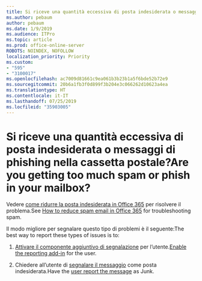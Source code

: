 ```yaml
---
title: Si riceve una quantità eccessiva di posta indesiderata o messaggi di phishing nella cassetta postale?
ms.author: pebaum
author: pebaum
ms.date: 1/9/2019
ms.audience: ITPro
ms.topic: article
ms.prod: office-online-server
ROBOTS: NOINDEX, NOFOLLOW
localization_priority: Priority
ms.custom:
- "595"
- "3100017"
ms.openlocfilehash: ac7009d81661c9ea061b3b23b1a5f6bde52b72e9
ms.sourcegitcommit: 20b6a1fb3f0d899f3b204e3c066262d10623a4ea
ms.translationtype: HT
ms.contentlocale: it-IT
ms.lasthandoff: 07/25/2019
ms.locfileid: "35903005"
---
```

# <a name="are-you-getting-too-much-spam-or-phish-in-your-mailbox"></a><span data-ttu-id="96b20-102">Si riceve una quantità eccessiva di posta indesiderata o messaggi di phishing nella cassetta postale?</span><span class="sxs-lookup"><span data-stu-id="96b20-102">Are you getting too much spam or phish in your mailbox?</span></span>

<span data-ttu-id="96b20-103">Vedere [come ridurre la posta indesiderata in Office 365](https://docs.microsoft.com/office365/securitycompliance/reduce-spam-email) per risolvere il problema.</span><span class="sxs-lookup"><span data-stu-id="96b20-103">See [How to reduce spam email in Office 365](https://docs.microsoft.com/office365/securitycompliance/reduce-spam-email) for troubleshooting spam.</span></span>
  
<span data-ttu-id="96b20-104">Il modo migliore per segnalare questo tipo di problemi è il seguente:</span><span class="sxs-lookup"><span data-stu-id="96b20-104">The best way to report these types of issues is to:</span></span>
  
1. <span data-ttu-id="96b20-105">[Attivare il componente aggiuntivo di segnalazione](https://docs.microsoft.com/office365/securitycompliance/enable-the-report-message-add-in) per l’utente.</span><span class="sxs-lookup"><span data-stu-id="96b20-105">[Enable the reporting add-in](https://docs.microsoft.com/office365/securitycompliance/enable-the-report-message-add-in) for the user.</span></span>

2. <span data-ttu-id="96b20-106">Chiedere all’utente di [segnalare il messaggio](https://support.office.com/article/b5caa9f1-cdf3-4443-af8c-ff724ea719d2) come posta indesiderata.</span><span class="sxs-lookup"><span data-stu-id="96b20-106">Have the [user report the message](https://support.office.com/article/b5caa9f1-cdf3-4443-af8c-ff724ea719d2) as Junk.</span></span>
